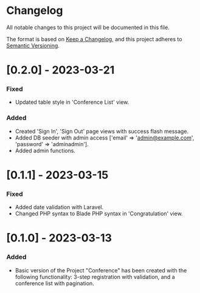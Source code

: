 # Changelog 

All notable changes to this project will be documented in this file.

The format is based on [Keep a Changelog](https://keepachangelog.com/en/1.0.0/),
and this project adheres to [Semantic Versioning](https://semver.org/spec/v2.0.0.html).
<!-- 
# [0.3.0] - 2023-03-28

### Added 

- Log in & log out functions for admin.
- Admin functions: add, update and delete (with flash message).
- README.md

### Fixed 

- Reorganized views with blade components. 
- Fixed modal-delete "blip".
- Fixed view display after redirection to route '/conference' (within admin functions). 
- Reorganized routes.  
- Fixed validation in admin function add (ConferenceList()->add()) to redirect back with inputs.
- Fixed validation in admin function update (ConferenceList()->update()) to display validation errors.-->

# [0.2.0] - 2023-03-21 

### Fixed 

- Updated table style in 'Conference List' view.  

### Added 

- Created 'Sign In', 'Sign Out' page views with success flash message. 
- Added DB seeder with admin access ['email' => 'admin@example.com', 'password' => 'adminadmin'].
- Added admin functions. 

# [0.1.1] - 2023-03-15 

### Fixed 
- Added date validation with Laravel.
- Changed PHP syntax to Blade PHP syntax in 'Congratulation' view.

# [0.1.0] - 2023-03-13

### Added 
- Basic version of the Project "Conference" has been created with the following functionality: 3-step registration with validation, and a conference list with pagination. 